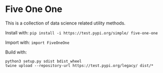 # Five One One
This is a collection of data science related utility methods.

Install with:
`pip install -i https://test.pypi.org/simple/ five-one-one`

Import with:
`import FiveOneOne`

Build with:
```
python3 setup.py sdist bdist_wheel
twine upload --repository-url https://test.pypi.org/legacy/ dist/*
```
